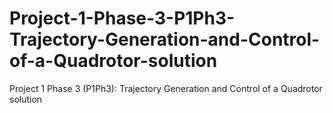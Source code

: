# Project-1-Phase-3-P1Ph3-Trajectory-Generation-and-Control-of-a-Quadrotor-solution
Project 1 Phase 3 (P1Ph3): Trajectory Generation and Control of a Quadrotor solution
